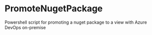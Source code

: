 # PromoteNugetPackage
Powershell script for promoting a nuget package to a view with Azure DevOps on-premise
